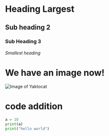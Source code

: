 # Heading Largest
## Sub heading 2
### Sub Heading 3
###### Smallest heading

# We have an image now!
![Image of Yaktocat](https://octodex.github.com/images/yaktocat.png)

# code addition
```python
a = 10
print(a)
print("hello world")
```
